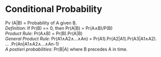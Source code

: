 # Conditional Probability
Pv (A|B) = Probability of A given B.  
*Definition:* If Pr(B) =\= 0, then Pr(A|B) = Pr(A∧B)/P(B)  
*Product Rule:* Pr(A∧B) = Pr(B).Pr(A|B)  
*General Product Rule:* Pr(A1∧A2∧...∧An) = Pr(A1).Pr(A2|A1).Pr(A3|A1∧A2). ... .Pr(An|A1∧A2∧...∧An-1)  
*A postieri probabilities*: Pr(B|A) where B precedes A in time.  
